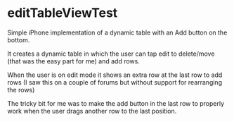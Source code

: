 editTableViewTest
=================

Simple iPhone implementation of a dynamic table with an Add button on the bottom.

It creates a dynamic table in which the user can tap edit to delete/move (that was the easy part for me) and add rows.

When the user is on edit mode it shows an extra row at the last row to add rows (I saw this on a couple of forums but without support for rearranging the rows)

The tricky bit for me was to make the add button in the last row to properly work when the user drags another row to the last position.
